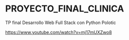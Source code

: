 # PROYECTO_FINAL_CLINICA
 TP final Desarrollo Web Full Stack con Python Polotic

https://www.youtube.com/watch?v=mj17mUXZwo8

